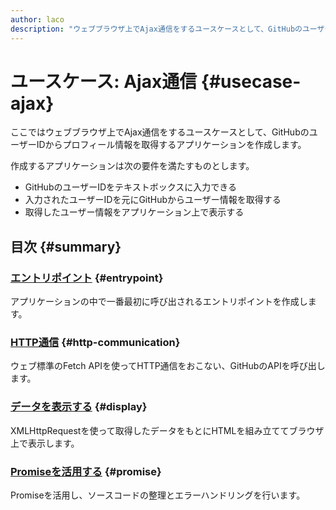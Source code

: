 ```yaml
---
author: laco 
description: "ウェブブラウザ上でAjax通信をするユースケースとして、GitHubのユーザーIDからプロフィール情報を取得するアプリケーションを作成しながら、非同期処理について紹介します。"
---
```


# ユースケース: Ajax通信 {#usecase-ajax}

ここではウェブブラウザ上でAjax通信をするユースケースとして、GitHubのユーザーIDからプロフィール情報を取得するアプリケーションを作成します。

作成するアプリケーションは次の要件を満たすものとします。

- GitHubのユーザーIDをテキストボックスに入力できる
- 入力されたユーザーIDを元にGitHubからユーザー情報を取得する
- 取得したユーザー情報をアプリケーション上で表示する

## 目次 {#summary}

### [エントリポイント](./entrypoint/README.md) {#entrypoint}

アプリケーションの中で一番最初に呼び出されるエントリポイントを作成します。

### [HTTP通信](./http/README.md) {#http-communication}

ウェブ標準のFetch APIを使ってHTTP通信をおこない、GitHubのAPIを呼び出します。

### [データを表示する](./display/README.md) {#display}

XMLHttpRequestを使って取得したデータをもとにHTMLを組み立ててブラウザ上で表示します。

### [Promiseを活用する](./promise/README.md) {#promise}

Promiseを活用し、ソースコードの整理とエラーハンドリングを行います。
